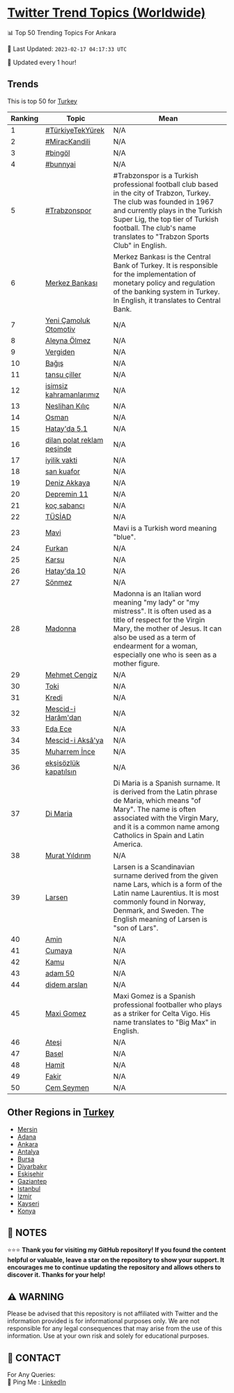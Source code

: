 [Twitter Trend Topics (Worldwide)](https://github.com/ErcinDedeoglu/Twitter-Trend-Topics)
==========


📊 Top 50 Trending Topics For Ankara

📆 Last Updated: `2023-02-17 04:17:33 UTC`

🔧 Updated every 1 hour!


## Trends

This is top 50 for [Turkey](</Turkey>)

| Ranking | Topic | Mean |
| ------- | ------------ | ------------ |
| 1 | [#TürkiyeTekYürek](http://twitter.com/search?q=%23T%c3%bcrkiyeTekY%c3%bcrek) | N/A |
| 2 | [#MiracKandili](http://twitter.com/search?q=%23MiracKandili) | N/A |
| 3 | [#bingöl](http://twitter.com/search?q=%23bing%c3%b6l) | N/A |
| 4 | [#bunnyai](http://twitter.com/search?q=%23bunnyai) | N/A |
| 5 | [#Trabzonspor](http://twitter.com/search?q=%23Trabzonspor) | #Trabzonspor is a Turkish professional football club based in the city of Trabzon, Turkey. The club was founded in 1967 and currently plays in the Turkish Super Lig, the top tier of Turkish football. The club's name translates to "Trabzon Sports Club" in English. |
| 6 | [Merkez Bankası](http://twitter.com/search?q=Merkez+Bankas%c4%b1) | Merkez Bankası is the Central Bank of Turkey. It is responsible for the implementation of monetary policy and regulation of the banking system in Turkey. In English, it translates to Central Bank. |
| 7 | [Yeni Çamoluk Otomotiv](http://twitter.com/search?q=Yeni+%c3%87amoluk+Otomotiv) | N/A |
| 8 | [Aleyna Ölmez](http://twitter.com/search?q=Aleyna+%c3%96lmez) | N/A |
| 9 | [Vergiden](http://twitter.com/search?q=Vergiden) | N/A |
| 10 | [Bağış](http://twitter.com/search?q=Ba%c4%9f%c4%b1%c5%9f) | N/A |
| 11 | [tansu çiller](http://twitter.com/search?q=tansu+%c3%a7iller) | N/A |
| 12 | [isimsiz kahramanlarımız](http://twitter.com/search?q=isimsiz+kahramanlar%c4%b1m%c4%b1z) | N/A |
| 13 | [Neslihan Kılıç](http://twitter.com/search?q=Neslihan+K%c4%b1l%c4%b1%c3%a7) | N/A |
| 14 | [Osman](http://twitter.com/search?q=Osman) | N/A |
| 15 | [Hatay'da 5.1](http://twitter.com/search?q=Hatay%27da+5.1) | N/A |
| 16 | [dilan polat reklam peşinde](http://twitter.com/search?q=dilan+polat+reklam+pe%c5%9finde) | N/A |
| 17 | [iyilik vakti](http://twitter.com/search?q=iyilik+vakti) | N/A |
| 18 | [san kuafor](http://twitter.com/search?q=san+kuafor) | N/A |
| 19 | [Deniz Akkaya](http://twitter.com/search?q=Deniz+Akkaya) | N/A |
| 20 | [Depremin 11](http://twitter.com/search?q=Depremin+11) | N/A |
| 21 | [koç sabancı](http://twitter.com/search?q=ko%c3%a7+sabanc%c4%b1) | N/A |
| 22 | [TÜSİAD](http://twitter.com/search?q=T%c3%9cS%c4%b0AD) | N/A |
| 23 | [Mavi](http://twitter.com/search?q=Mavi) | Mavi is a Turkish word meaning "blue". |
| 24 | [Furkan](http://twitter.com/search?q=Furkan) | N/A |
| 25 | [Karsu](http://twitter.com/search?q=Karsu) | N/A |
| 26 | [Hatay'da 10](http://twitter.com/search?q=Hatay%27da+10) | N/A |
| 27 | [Sönmez](http://twitter.com/search?q=S%c3%b6nmez) | N/A |
| 28 | [Madonna](http://twitter.com/search?q=Madonna) | Madonna is an Italian word meaning "my lady" or "my mistress". It is often used as a title of respect for the Virgin Mary, the mother of Jesus. It can also be used as a term of endearment for a woman, especially one who is seen as a mother figure. |
| 29 | [Mehmet Cengiz](http://twitter.com/search?q=Mehmet+Cengiz) | N/A |
| 30 | [Toki](http://twitter.com/search?q=Toki) | N/A |
| 31 | [Kredi](http://twitter.com/search?q=Kredi) | N/A |
| 32 | [Mescid-i Harâm'dan](http://twitter.com/search?q=Mescid-i+Har%c3%a2m%27dan) | N/A |
| 33 | [Eda Ece](http://twitter.com/search?q=Eda+Ece) | N/A |
| 34 | [Mescid-i Aksâ'ya](http://twitter.com/search?q=Mescid-i+Aks%c3%a2%27ya) | N/A |
| 35 | [Muharrem İnce](http://twitter.com/search?q=Muharrem+%c4%b0nce) | N/A |
| 36 | [ekşisözlük kapatılsın](http://twitter.com/search?q=ek%c5%9fis%c3%b6zl%c3%bck+kapat%c4%b1ls%c4%b1n) | N/A |
| 37 | [Di Maria](http://twitter.com/search?q=Di+Maria) | Di Maria is a Spanish surname. It is derived from the Latin phrase de Maria, which means "of Mary". The name is often associated with the Virgin Mary, and it is a common name among Catholics in Spain and Latin America. |
| 38 | [Murat Yıldırım](http://twitter.com/search?q=Murat+Y%c4%b1ld%c4%b1r%c4%b1m) | N/A |
| 39 | [Larsen](http://twitter.com/search?q=Larsen) | Larsen is a Scandinavian surname derived from the given name Lars, which is a form of the Latin name Laurentius. It is most commonly found in Norway, Denmark, and Sweden. The English meaning of Larsen is "son of Lars". |
| 40 | [Amin](http://twitter.com/search?q=Amin) | N/A |
| 41 | [Cumaya](http://twitter.com/search?q=Cumaya) | N/A |
| 42 | [Kamu](http://twitter.com/search?q=Kamu) | N/A |
| 43 | [adam 50](http://twitter.com/search?q=adam+50) | N/A |
| 44 | [didem arslan](http://twitter.com/search?q=didem+arslan) | N/A |
| 45 | [Maxi Gomez](http://twitter.com/search?q=Maxi+Gomez) | Maxi Gomez is a Spanish professional footballer who plays as a striker for Celta Vigo. His name translates to "Big Max" in English. |
| 46 | [Ateşi](http://twitter.com/search?q=Ate%c5%9fi) | N/A |
| 47 | [Basel](http://twitter.com/search?q=Basel) | N/A |
| 48 | [Hamit](http://twitter.com/search?q=Hamit) | N/A |
| 49 | [Fakir](http://twitter.com/search?q=Fakir) | N/A |
| 50 | [Cem Seymen](http://twitter.com/search?q=Cem+Seymen) | N/A |



## Other Regions in [Turkey](</Turkey>)

* [Mersin](</Turkey/Mersin.md>)
* [Adana](</Turkey/Adana.md>)
* [Ankara](</Turkey/Ankara.md>)
* [Antalya](</Turkey/Antalya.md>)
* [Bursa](</Turkey/Bursa.md>)
* [Diyarbakır](</Turkey/Diyarbakır.md>)
* [Eskişehir](</Turkey/Eskişehir.md>)
* [Gaziantep](</Turkey/Gaziantep.md>)
* [Istanbul](</Turkey/Istanbul.md>)
* [Izmir](</Turkey/Izmir.md>)
* [Kayseri](</Turkey/Kayseri.md>)
* [Konya](</Turkey/Konya.md>)



## 📝 NOTES

⭐⭐⭐ **Thank you for visiting my GitHub repository! If you found the content helpful or valuable, leave a star on the repository to show your support. It encourages me to continue updating the repository and allows others to discover it. Thanks for your help!**


## ⚠️ WARNING

Please be advised that this repository is not affiliated with Twitter and the information provided is for informational purposes only. We are not responsible for any legal consequences that may arise from the use of this information. Use at your own risk and solely for educational purposes.


## 📨 CONTACT

 For Any Queries:  
            🏓 Ping Me : [LinkedIn](https://www.linkedin.com/in/ercindedeoglu/)
